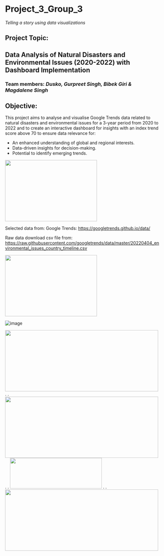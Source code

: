 # Project_3_Group_3

 *Telling a story using data visualizations*


## Project Topic:    
Data Analysis of Natural Disasters and Environmental Issues (2020-2022) with Dashboard Implementation
--------------------------------------------------------------------------------------------------------------------------

### Team members:    *Dusko, Gurpreet Singh, Bibek Giri & Magdalene Singh*


## Objective:

This project aims to analyse and visualise Google Trends data related to natural disasters and environmental issues for a 3-year period from 2020 to 2022 and to create an interactive dashboard for insights with an index trend score above 70 to ensure data relevance for:
  -  An enhanced understanding of global and regional interests.
  -  Data-driven insights for decision-making.
  -  Potential to identify emerging trends.

 <img src="https://github.com/Mago281/Project_3_Group_3/assets/131424690/3fcf3ea2-d444-453b-bf02-a6513ab078f8" width="300" height="200">  


Selected data from:	
Google Trends: https://googletrends.github.io/data/

Raw data download csv file from: 
https://raw.githubusercontent.com/googletrends/data/master/20220404_environmental_issues_country_timeline.csv

<img src="https://github.com/Mago281/Project_3_Group_3/assets/131424690/16d10f81-7ab6-4426-aa99-d3efaf5921e4" width="300" height="200">  


![image](https://github.com/Mago281/Project_3_Group_3/assets/131424690/9220a44f-6883-45b5-9413-9055fe072066)  


<img src="https://github.com/Mago281/Project_3_Group_3/assets/131424690/9704a175-7153-4f21-b525-16e54b0e67e0" width="500" height="200">  
 .   
 .  
 
 <img src="https://github.com/Mago281/Project_3_Group_3/assets/131424690/1c068375-d8f4-4f13-b04a-fce5a889bec4" width="500" height="200">  
 .  
 .  
 
 <img src="https://github.com/Mago281/Project_3_Group_3/assets/131424690/3ed434f5-99ed-40f3-9c3a-05aa3e6a5159" width="300" height="100">  
 .  
 .  
 
 <img src="https://github.com/Mago281/Project_3_Group_3/assets/131424690/f2f3a333-da55-4aa0-8eda-1e0374e6d8aa" width="500" height="200"> 
 


















 
